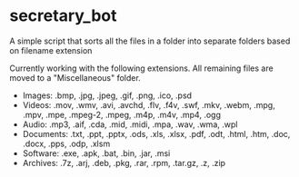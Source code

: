 # secretary_bot
A simple script that sorts all the files in a folder into separate folders based on filename extension

Currently working with the following extensions. All remaining files are moved to a "Miscellaneous" folder.
* Images: .bmp, .jpg, .jpeg, .gif, .png, .ico, .psd
* Videos: .mov, .wmv, .avi, .avchd, .flv, .f4v, .swf, .mkv, .webm, .mpg, .mpv, .mpe, .mpeg-2, .mpeg, .m4p, .m4v, .mp4, .ogg
* Audio: .mp3, .aif, .cda, .mid, .midi, .mpa, .wav, .wma, .wpl
* Documents: .txt, .ppt, .pptx, .ods, .xls, .xlsx, .pdf, .odt, .html, .htm, .doc, .docx, .pps, .odp, .xlsm
* Software: .exe, .apk, .bat, .bin, .jar, .msi
* Archives: .7z, .arj, .deb, .pkg, .rar, .rpm, .tar.gz, .z, .zip

